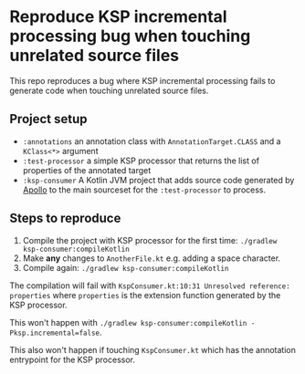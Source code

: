 # Reproduce KSP incremental processing bug when touching unrelated source files

This repo reproduces a bug where KSP incremental processing fails to generate code when touching unrelated source files.

## Project setup

- `:annotations` an annotation class with `AnnotationTarget.CLASS` and a `KClass<*>` argument
- `:test-processor` a simple KSP processor that returns the list of properties of the annotated target 
- `:ksp-consumer` A Kotlin JVM project that adds source code generated by [Apollo](https://github.com/apollographql/apollo-kotlin) to the main sourceset for the `:test-processor` to process.

## Steps to reproduce

1. Compile the project with KSP processor for the first time: `./gradlew ksp-consumer:compileKotlin`
2. Make **any** changes to `AnotherFile.kt` e.g. adding a space character. 
3. Compile again: `./gradlew ksp-consumer:compileKotlin`

The compilation will fail with `KspConsumer.kt:10:31 Unresolved reference: properties` where `properties` is the extension function generated by the KSP processor.

This won't happen with `./gradlew ksp-consumer:compileKotlin -Pksp.incremental=false`.

This also won't happen if touching `KspConsumer.kt` which has the annotation entrypoint for the KSP processor. 
